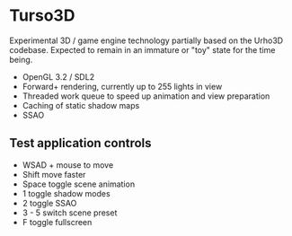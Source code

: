 # Turso3D

Experimental 3D / game engine technology partially based on the Urho3D codebase. Expected to remain in an immature or "toy" state for the time being.

- OpenGL 3.2 / SDL2
- Forward+ rendering, currently up to 255 lights in view
- Threaded work queue to speed up animation and view preparation 
- Caching of static shadow maps
- SSAO

## Test application controls

- WSAD + mouse to move
- Shift move faster
- Space toggle scene animation
- 1 toggle shadow modes
- 2 toggle SSAO
- 3 - 5 switch scene preset
- F toggle fullscreen
